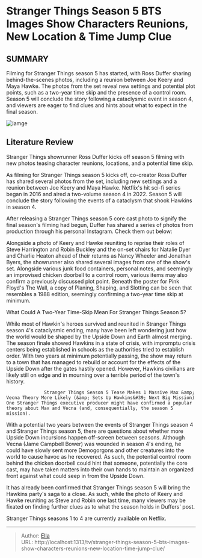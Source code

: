 # Stranger Things Season 5 BTS Images Show Characters Reunions, New Location &amp; Time Jump Clue


## SUMMARY 



  Filming for Stranger Things season 5 has started, with Ross Duffer sharing behind-the-scenes photos, including a reunion between Joe Keery and Maya Hawke.   The photos from the set reveal new settings and potential plot points, such as a two-year time skip and the presence of a control room.   Season 5 will conclude the story following a cataclysmic event in season 4, and viewers are eager to find clues and hints about what to expect in the final season.  

![iamge](https://static1.srcdn.com/wordpress/wp-content/uploads/2024/01/maya-hawke-and-joe-keery-as-robin-and-steve-in-stranger-things-season-4.jpg)

## Literature Review
Stranger Things showrunner Ross Duffer kicks off season 5 filming with new photos teasing character reunions, locations, and a potential time skip.




As filming for Stranger Things season 5 kicks off, co-creator Ross Duffer has shared several photos from the set, including new settings and a reunion between Joe Keery and Maya Hawke. Netflix&#39;s hit sci-fi series began in 2016 and aired a two-volume season 4 in 2022. Season 5 will conclude the story following the events of a cataclysm that shook Hawkins in season 4.




After releasing a Stranger Things season 5 core cast photo to signify the final season&#39;s filming had begun, Duffer has shared a series of photos from production through his personal Instagram. Check them out below:


 

Alongside a photo of Keery and Hawke reuniting to reprise their roles of Steve Harrington and Robin Buckley and the on-set chairs for Natalie Dyer and Charlie Heaton ahead of their returns as Nancy Wheeler and Jonathan Byers, the showrunner also shared several images from one of the show&#39;s set. Alongside various junk food containers, personal notes, and seemingly an improvised chicken doorbell to a control room, various items may also confirm a previously discussed plot point. Beneath the poster for Pink Floyd&#39;s The Wall, a copy of Planing, Shaping, and Slotting can be seen that resembles a 1988 edition, seemingly confirming a two-year time skip at minimum.





 What Could A Two-Year Time-Skip Mean For Stranger Things Season 5? 
          

While most of Hawkin&#39;s heroes survived and reunited in Stranger Things season 4&#39;s cataclysmic ending, many have been left wondering just how the world would be shaped by the Upside Down and Earth almost merging. The season finale showed Hawkins in a state of crisis, with impromptu crisis centers being established in schools as the authorities tried to establish order. With two years at minimum potentially passing, the show may return to a town that has managed to rebuild or account for the effects of the Upside Down after the gates hastily opened. However, Hawkins civilians are likely still on edge and in mourning over a terrible period of the town&#39;s history.

                  Stranger Things Season 5 Tease Makes 1 Massive Max &amp; Vecna Theory More Likely (&amp; Sets Up Hawkins&#39; Next Big Mission)   One Stranger Things executive producer might have confirmed a popular theory about Max and Vecna (and, consequentially, the season 5 mission).    




With a potential two years between the events of Stranger Things season 4 and Stranger Things season 5, there are questions about whether more Upside Down incursions happen off-screen between seasons. Although Vecna (Jame Campbell Bower) was wounded in season 4&#39;s ending, he could have slowly sent more Demogorgons and other creatures into the world to cause havoc as he recovered. As such, the potential control room behind the chicken doorbell could hint that someone, potentially the core cast, may have taken matters into their own hands to maintain an organized front against what could seep in from the Upside Down.

It has already been confirmed that Stranger Things season 5 will bring the Hawkins party&#39;s saga to a close. As such, while the photo of Keery and Hawke reuniting as Steve and Robin one last time, many viewers may be fixated on finding further clues as to what the season holds in Duffers&#39; post.



Stranger Things seasons 1 to 4 are currently available on Netflix.









---

> Author: [Ella](https://instagram.hk.cn/)  
> URL: http://localhost:1313/tv/stranger-things-season-5-bts-images-show-characters-reunions-new-location-time-jump-clue/  

